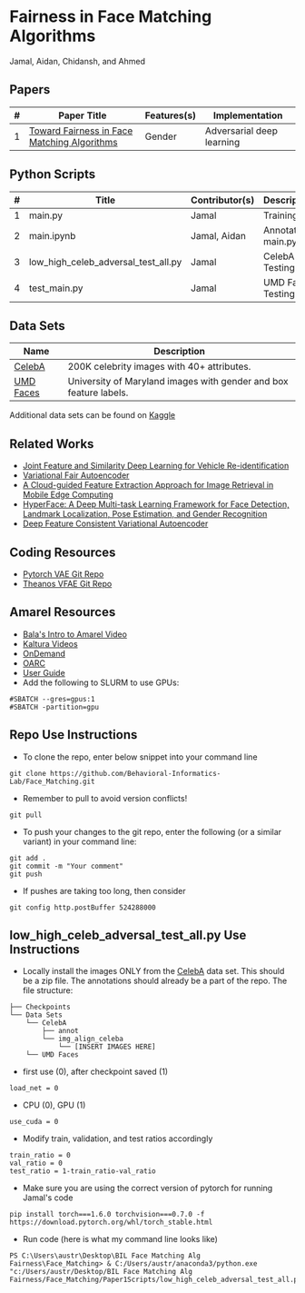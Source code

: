 # Fairness in Face Matching Algorithms
Jamal, Aidan, Chidansh, and Ahmed

## Papers
| # 	| Paper Title                                 	| Features(s) 	| Implementation            	|
|---	|---------------------------------------------	|----------------	|---------------------------	|
| 1 	| [Toward Fairness in Face Matching Algorithms](https://wp.comminfo.rutgers.edu/vsingh/wp-content/uploads/sites/110/2019/09/Workshop_paper_CameraReady.pdf) 	| Gender         	| Adversarial deep learning 	|

## Python Scripts
| # 	| Title                               	| Contributor(s) 	| Description       	|
|---	|-------------------------------------	|----------------	|-------------------	|
| 1 	| main.py                             	| Jamal          	| Training          	|
| 2 	| main.ipynb                          	| Jamal, Aidan   	| Annotated main.py 	|
| 3 	| low_high_celeb_adversal_test_all.py 	| Jamal          	| CelebA Testing    	|
| 4 	| test_main.py                        	| Jamal          	| UMD Faces Testing 	|

## Data Sets
| Name      	| Description                                                  	|
|-----------	|--------------------------------------------------------------	|
| [CelebA](http://mmlab.ie.cuhk.edu.hk/projects/CelebA.html)    	| 200K celebrity images with 40+ attributes.                   	|
| [UMD Faces](https://www.umdfaces.io/) 	| University of Maryland images with gender and box feature labels. 	|

Additional data sets can be found on [Kaggle](https://www.kaggle.com/c/deepfake-detection-challenge/discussion/121594)

## Related Works
- [Joint Feature and Similarity Deep Learning for Vehicle Re-identification](https://ieeexplore.ieee.org/stamp/stamp.jsp?arnumber=8424333)
- [Variational Fair Autoencoder](https://github.com/dendisuhubdy/vfae/blob/master/vfae.py)
- [A Cloud-guided Feature Extraction Approach for Image Retrieval in Mobile Edge Computing](https://ieeexplore.ieee.org/document/8851250)
- [HyperFace: A Deep Multi-task Learning Framework for Face Detection, Landmark Localization, Pose Estimation, and Gender Recognition](https://mail.google.com/mail/u/1/#search/jka59%40scarletmail.rutgers.edu/FMfcgxwKjKqxQGstpSCQttXlsGMFDfDx?projector=1&messagePartId=0.1)
- [Deep Feature Consistent Variational Autoencoder](https://houxianxu.github.io/assets/project/dfcvae)

## Coding Resources
- [Pytorch VAE Git Repo](https://github.com/AntixK/PyTorch-VAE)
- [Theanos VFAE Git Repo](https://github.com/NCTUMLlab/Huang-Ching-Wei/tree/master/Model)

## Amarel Resources
- [Bala's Intro to Amarel Video](https://ru-stream.rutgers.edu/media/Intro+to+the+Amarel+Cluster+-+OARC+Workshop/1_2xsi7647)
- [Kaltura Videos](https://rutgers.mediaspace.kaltura.com/channel/OARC-Weekly-Open-Workshop/171647611)
- [OnDemand](https://ondemand.hpc.rutgers.edu/pun/sys/dashboard)
- [OARC](https://oarc.rutgers.edu/resources/amarel/)
- [User Guide](https://sites.google.com/view/cluster-user-guide/amarel)
- Add the following to SLURM to use GPUs:
```
#SBATCH --gres=gpus:1
#SBATCH -partition=gpu
```

## Repo Use Instructions
- To clone the repo, enter below snippet into your command line 
```
git clone https://github.com/Behavioral-Informatics-Lab/Face_Matching.git
```
- Remember to pull to avoid version conflicts!
```
git pull
```
- To push your changes to the git repo, enter the following (or a similar variant) in your command line:
```
git add .
git commit -m "Your comment"
git push
```
- If pushes are taking too long, then consider 
```
git config http.postBuffer 524288000
```
## low_high_celeb_adversal_test_all.py Use Instructions
- Locally install the images ONLY from the [CelebA](http://mmlab.ie.cuhk.edu.hk/projects/CelebA.html) data set. This should be a zip file. The annotations should already be a part of the repo. The file structure:

```
├── Checkpoints
└── Data Sets
    └── CelebA
        ├── annot
        └── img_align_celeba
            └── [INSERT IMAGES HERE]
    └── UMD Faces
```
- first use (0), after checkpoint saved (1)
```
load_net = 0 
```
- CPU (0), GPU (1)
```
use_cuda = 0 
```
- Modify train, validation, and test ratios accordingly
```
train_ratio = 0
val_ratio = 0
test_ratio = 1-train_ratio-val_ratio
```
- Make sure you are using the correct version of pytorch for running Jamal's code
```
pip install torch===1.6.0 torchvision===0.7.0 -f https://download.pytorch.org/whl/torch_stable.html 
```
- Run code (here is what my command line looks like)
```
PS C:\Users\austr\Desktop\BIL Face Matching Alg Fairness\Face_Matching> & C:/Users/austr/anaconda3/python.exe "c:/Users/austr/Desktop/BIL Face Matching Alg Fairness/Face_Matching/Paper1Scripts/low_high_celeb_adversal_test_all.py"
```
